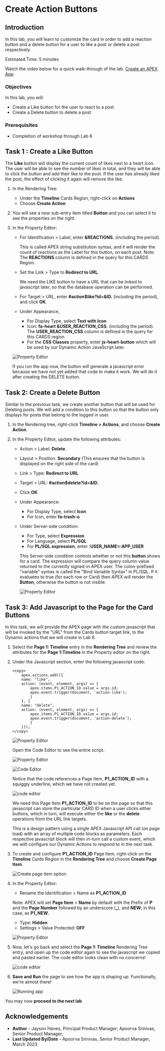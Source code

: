 # Create Action Buttons

## Introduction

In this lab, you will learn to customize the card in order to add a reaction button and a delete button for a user to like a post or delete a post respectively.

Estimated Time: 5 minutes

Watch the video below for a quick walk-through of the lab.
[Create an APEX App](videohub:1_53khevkr)

### Objectives

In this lab, you will:
- Create a Like button for the user to react to a post
- Create a Delete button to delete a post

### Prerequisites

- Completion of workshop through Lab 6

## Task 1 : Create a Like Button

The **Like** button will display the current count of likes next to a heart
icon. The user will be able to see the number of likes in total, and they will be able to click the button and add their
like to the post. If the user has already liked the post, the effect of
clicking it again will remove the like. 

1.  In the Rendering Tree: 
    - Under the **Timeline** Cards Region, right-click on **Actions** 
    - Choose **Create Action**

2.  You will see a new sub-entry item titled **Button** and you can
    select it to see the properties on the right.

3.  In the Property Editor:
    - For Identification > Label, enter **&REACTIONS.** (including the period). 
    
        This is called APEX string substitution syntax, and it will render the count of reactions as
    the Label for this button, on each post. 
        Note: The **REACTIONS** column is defined in the query for this CARDS Region.
    - Set the Link > Type to **Redirect to URL**. 
    
        We need the LIKE button to have a URL that can be linked to
    javascript later, so that the database operation can be performed.
    - For Target > URL, enter **#action$like?id=&ID.** (including the period), and click **OK**.
    - Under Appearance,
        - For Display Type, select **Text with Icon**
        - Icon: **fa-heart &USER\_REACTION\_CSS.** (including the period). The **USER\_REACTION\_CSS** column
    is defined in the query for this CARDS region
        - For the **CSS Classes** property, enter **js-heart-button** which will be used by our Dynamic
    Action JavaScript later.

    ![Property Editor](images/button-properties.png)

    If you run the app now, the button will generate a javascript error because we have not yet added that code to make it work. We will do it after creating the DELETE button.

## Task 2: Create a Delete Button

Similar to the previous task, we create another button that will be used for Deleting posts. We will add a condition to this button so that the button only displays for posts that belong to the logged in user.

1.  In the Rendering tree, right-click **Timeline > Actions**, and choose **Create Action**.

2.  In the Property Editor, update the following attributes:
    - Action > Label: **Delete**.

    - Layout > Position: **Secondary** (This ensures that the button is displayed on the right side of the card)

    - Link > Type: **Redirect to URL**

    - Target > URL: **#action$delete?id=&ID.** 
    
    - Click **OK**

    - Under Appearance:
        - For Display Type, select **Icon**
        - For Icon, enter **fa-trash-o**

    - Under Server-side condition:
        - For Type, select **Expression**
        - For Language, select **PL/SQL**
        - For **PL/SQL expression**, enter **:USER\_NAME=:APP\_USER**

        This Server-side condition controls whether or not this **button** shows for a card.
        The expression will compare the query column value returned to
    the currently signed-in APEX user. The colon-prefixed "variable"
    syntax is called the "Bind Variable Syntax" in PL/SQL. If it evaluates
    to true (for each row or Card) then APEX will render the **Button**,
    otherwise the button is not visible.

        ![Property Editor](images/button-action.png)

## Task 3: Add Javascript to the Page for the Card Buttons

In this task, we will provide the APEX page with the custom javascript
that will be invoked by the "URL" from the Cards button target link, to the Dynamic actions that we will create in Lab 8.

1.  Select the **Page 1: Timeline** entry in the **Rendering Tree**
    and review the attributes for the **Page 1:Timeline** in the Property editor
    on the right. 

2.  Under the Javascript section, enter the following javascript code:

    ```
    <copy>
        apex.actions.add([{
        name: "like",
        action: (event, element, args) => {
            apex.items.P1_ACTION_ID.value = args.id;
            apex.event.trigger(document, 'action-like');
            }
        }, {
        name: "delete",
        action: (event, element, args) => {
            apex.items.P1_ACTION_ID.value = args.id;
            apex.event.trigger(document, 'action-delete');
            }
        }]);
    </copy>
    ```

    ![Property Editor](images/js-code-1.png)

    Open the Code Editor to see the entire script.

    ![Property Editor](images/code-editor.png)
    
    ![Code Editor](images/js-code-2.png)

    Notice that the code references a Page Item, **P1\_ACTION\_ID** with a squiggly underline, which we have not created
yet.

    ![code editor](images/js-code-3.png)

    We need this Page Item **P1\_ACTION\_ID** to be on the page so that this
javascript can store the particular CARD ID when a user clicks
either buttons, which in turn, will execute either the **like** or the
**delete** operations from the URL link targets. 

    This is a design pattern using a single APEX Javascript API call (on page load) with an
array of multiple code blocks as parameters. Each respective javascript
block will then in-turn call a custom event, which we willl configure our
Dynamic Actions to respond to in the next task.



4.  To create and configure **P1\_ACTION\_ID** Page Item, right-click on the **Timeline** Cards Region in the **Rendering Tree** and choose **Create Page Item**.

    ![Create page item option](images/create-page-item.png)

5. In the Property Editor:
    - Rename the Identification > Name as **P1\_ACTION\_ID**
    
    Note: APEX will set **Page Item** > **Name** by default with the Prefix of
    **P** and the **Page Number** followed by an underscore (**\_**),
    and **NEW**; in this case, as **P1\_NEW**.

    - Type: **Hidden**
    - Settings > Value Protected: **OFF**
    
    ![Property Editor](images/value-protected.png)

8. Now, let's go back and select the **Page 1: Timeline** Rendering Tree
entry, and open up the code editor again to see the javascript we copied
and pasted earlier. The code editor looks clean with no concerns!

    ![code editor](images/code-editor-2.png)
  

9. **Save and Run** the page to see how the app is shaping up. Functionally, we're
almost there!

    ![Running app](images/run-app.png)

You may now **proceed to the next lab**

## Acknowledgements

 - **Author** - Jayson Hanes, Principal Product Manager; Apoorva Srinivas, Senior Product Manager; 
 - **Last Updated By/Date** - Apoorva Srinivas, Senior Product Manager, March 2023

